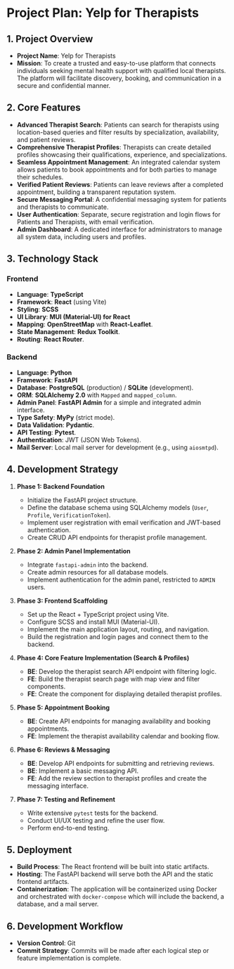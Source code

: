 # Project Plan: Yelp for Therapists

## 1. Project Overview

- **Project Name**: Yelp for Therapists
- **Mission**: To create a trusted and easy-to-use platform that connects individuals seeking mental health support with qualified local therapists. The platform will facilitate discovery, booking, and communication in a secure and confidential manner.

## 2. Core Features

- **Advanced Therapist Search**: Patients can search for therapists using location-based queries and filter results by specialization, availability, and patient reviews.
- **Comprehensive Therapist Profiles**: Therapists can create detailed profiles showcasing their qualifications, experience, and specializations.
- **Seamless Appointment Management**: An integrated calendar system allows patients to book appointments and for both parties to manage their schedules.
- **Verified Patient Reviews**: Patients can leave reviews after a completed appointment, building a transparent reputation system.
- **Secure Messaging Portal**: A confidential messaging system for patients and therapists to communicate.
- **User Authentication**: Separate, secure registration and login flows for Patients and Therapists, with email verification.
- **Admin Dashboard**: A dedicated interface for administrators to manage all system data, including users and profiles.

## 3. Technology Stack

### Frontend

- **Language**: **TypeScript**
- **Framework**: **React** (using Vite)
- **Styling**: **SCSS**
- **UI Library**: **MUI (Material-UI) for React**
- **Mapping**: **OpenStreetMap** with **React-Leaflet**.
- **State Management**: **Redux Toolkit**.
- **Routing**: **React Router**.

### Backend

- **Language**: **Python**
- **Framework**: **FastAPI**
- **Database**: **PostgreSQL** (production) / **SQLite** (development).
- **ORM**: **SQLAlchemy 2.0** with `Mapped` and `mapped_column`.
- **Admin Panel**: **FastAPI Admin** for a simple and integrated admin interface.
- **Type Safety**: **MyPy** (strict mode).
- **Data Validation**: **Pydantic**.
- **API Testing**: **Pytest**.
- **Authentication**: JWT (JSON Web Tokens).
- **Mail Server**: Local mail server for development (e.g., using `aiosmtpd`).

## 4. Development Strategy

1.  **Phase 1: Backend Foundation**
    - Initialize the FastAPI project structure.
    - Define the database schema using SQLAlchemy models (`User`, `Profile`, `VerificationToken`).
    - Implement user registration with email verification and JWT-based authentication.
    - Create CRUD API endpoints for therapist profile management.

2.  **Phase 2: Admin Panel Implementation**
    - Integrate `fastapi-admin` into the backend.
    - Create admin resources for all database models.
    - Implement authentication for the admin panel, restricted to `ADMIN` users.

3.  **Phase 3: Frontend Scaffolding**
    - Set up the React + TypeScript project using Vite.
    - Configure SCSS and install MUI (Material-UI).
    - Implement the main application layout, routing, and navigation.
    - Build the registration and login pages and connect them to the backend.

4.  **Phase 4: Core Feature Implementation (Search & Profiles)**
    - **BE**: Develop the therapist search API endpoint with filtering logic.
    - **FE**: Build the therapist search page with map view and filter components.
    - **FE**: Create the component for displaying detailed therapist profiles.

5.  **Phase 5: Appointment Booking**
    - **BE**: Create API endpoints for managing availability and booking appointments.
    - **FE**: Implement the therapist availability calendar and booking flow.

6.  **Phase 6: Reviews & Messaging**
    - **BE**: Develop API endpoints for submitting and retrieving reviews.
    - **BE**: Implement a basic messaging API.
    - **FE**: Add the review section to therapist profiles and create the messaging interface.

7.  **Phase 7: Testing and Refinement**
    - Write extensive `pytest` tests for the backend.
    - Conduct UI/UX testing and refine the user flow.
    - Perform end-to-end testing.

## 5. Deployment

- **Build Process**: The React frontend will be built into static artifacts.
- **Hosting**: The FastAPI backend will serve both the API and the static frontend artifacts.
- **Containerization**: The application will be containerized using Docker and orchestrated with `docker-compose` which will include the backend, a database, and a mail server.

## 6. Development Workflow

- **Version Control**: Git
- **Commit Strategy**: Commits will be made after each logical step or feature implementation is complete.